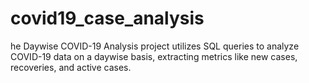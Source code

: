 # covid19_case_analysis
he Daywise COVID-19 Analysis project utilizes SQL queries to analyze COVID-19 data on a daywise basis, extracting metrics like new cases, recoveries, and active cases.
